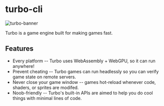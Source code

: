 # turbo-cli

![turbo-banner](https://github.com/super-turbo-society/turbo-cli/assets/740794/2ad86e3c-821e-41f5-b010-46151b5d5173)

Turbo is a game engine built for making games fast.

## Features

- Every platform -- Turbo uses WebAssembly + WebGPU, so it can run anywhere!
- Prevent cheating -- Turbo games can run headlessly so you can verify game
  state on remote servers.
- Never close your game window -- games hot-reload whenever code, shaders, or
  sprites are modifed.
- Noob-friendly -- Turbo's built-in APIs are aimed to help you do cool things
  with minimal lines of code.
